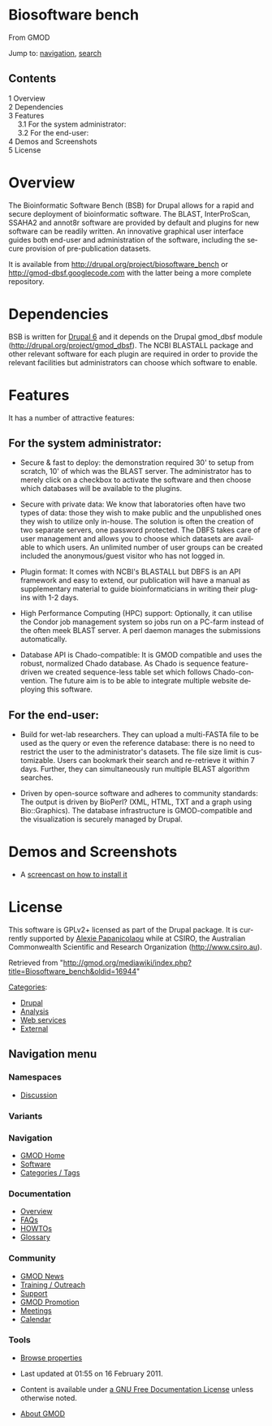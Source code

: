 <div id="mw-page-base" class="noprint">

</div>

<div id="mw-head-base" class="noprint">

</div>

<div id="content" class="mw-body" role="main">

<span id="top"></span>

<div id="mw-js-message" style="display:none;">

</div>



# <span dir="auto">Biosoftware bench</span>

<div id="bodyContent">

<div id="siteSub">

From GMOD

</div>

<div id="contentSub">

</div>

<div id="jump-to-nav" class="mw-jump">

Jump to: [navigation](#mw-navigation), [search](#p-search)

</div>

<div id="mw-content-text" class="mw-content-ltr" lang="en" dir="ltr">

<div id="toc" class="toc">

<div id="toctitle">

## Contents

</div>

- [<span class="tocnumber">1</span>
  <span class="toctext">Overview</span>](#Overview)
- [<span class="tocnumber">2</span>
  <span class="toctext">Dependencies</span>](#Dependencies)
- [<span class="tocnumber">3</span>
  <span class="toctext">Features</span>](#Features)
  - [<span class="tocnumber">3.1</span> <span class="toctext">For the
    system administrator:</span>](#For_the_system_administrator:)
  - [<span class="tocnumber">3.2</span> <span class="toctext">For the
    end-user:</span>](#For_the_end-user:)
- [<span class="tocnumber">4</span> <span class="toctext">Demos and
  Screenshots</span>](#Demos_and_Screenshots)
- [<span class="tocnumber">5</span>
  <span class="toctext">License</span>](#License)

</div>

# <span id="Overview" class="mw-headline">Overview</span>

The Bioinformatic Software Bench (BSB) for Drupal allows for a rapid and
secure deployment of bioinformatic software. The BLAST, InterProScan,
SSAHA2 and annot8r software are provided by default and plugins for new
software can be readily written. An innovative graphical user interface
guides both end-user and administration of the software, including the
secure provision of pre-publication datasets.

It is available from
<a href="http://drupal.org/project/biosoftware_bench"
class="external free"
rel="nofollow">http://drupal.org/project/biosoftware_bench</a> or
<a href="http://gmod-dbsf.googlecode.com" class="external free"
rel="nofollow">http://gmod-dbsf.googlecode.com</a> with the latter being
a more complete repository.

# <span id="Dependencies" class="mw-headline">Dependencies</span>

BSB is written for
<a href="http://drupal.org" class="external text" rel="nofollow">Drupal
6</a> and it depends on the Drupal gmod_dbsf module
(<a href="http://drupal.org/project/gmod_dbsf" class="external free"
rel="nofollow">http://drupal.org/project/gmod_dbsf</a>). The NCBI
BLASTALL package and other relevant software for each plugin are
required in order to provide the relevant facilities but administrators
can choose which software to enable.

# <span id="Features" class="mw-headline">Features</span>

It has a number of attractive features:

## <span id="For_the_system_administrator:" class="mw-headline">For the system administrator:</span>

- Secure & fast to deploy: the demonstration required 30' to setup from
  scratch, 10' of which was the BLAST server. The administrator has to
  merely click on a checkbox to activate the software and then choose
  which databases will be available to the plugins.

<!-- -->

- Secure with private data: We know that laboratories often have two
  types of data: those they wish to make public and the unpublished ones
  they wish to utilize only in-house. The solution is often the creation
  of two separate servers, one password protected. The DBFS takes care
  of user management and allows you to choose which datasets are
  available to which users. An unlimited number of user groups can be
  created included the anonymous/guest visitor who has not logged in.

<!-- -->

- Plugin format: It comes with NCBI's BLASTALL but DBFS is an API
  framework and easy to extend, our publication will have a manual as
  supplementary material to guide bioinformaticians in writing their
  plugins with 1-2 days.

<!-- -->

- High Performance Computing (HPC) support: Optionally, it can utilise
  the Condor job management system so jobs run on a PC-farm instead of
  the often meek BLAST server. A perl daemon manages the submissions
  automatically.

<!-- -->

- Database API is Chado-compatible: It is GMOD compatible and uses the
  robust, normalized Chado database. As Chado is sequence feature-driven
  we created sequence-less table set which follows Chado-convention. The
  future aim is to be able to integrate multiple website deploying this
  software.

## <span id="For_the_end-user:" class="mw-headline">For the end-user:</span>

- Build for wet-lab researchers. They can upload a multi-FASTA file to
  be used as the query or even the reference database: there is no need
  to restrict the user to the administrator's datasets. The file size
  limit is customizable. Users can bookmark their search and re-retrieve
  it within 7 days. Further, they can simultaneously run multiple BLAST
  algorithm searches.

<!-- -->

- Driven by open-source software and adheres to community standards: The
  output is driven by BioPerl? (XML, HTML, TXT and a graph using
  Bio::Graphics). The database infrastructure is GMOD-compatible and the
  visualization is securely managed by Drupal.

# <span id="Demos_and_Screenshots" class="mw-headline">Demos and Screenshots</span>

- A <a href="http://www.scivee.tv/node/20325" class="external text"
  rel="nofollow">screencast on how to install it</a>

  

# <span id="License" class="mw-headline">License</span>

This software is GPLv2+ licensed as part of the Drupal package. It is
currently supported by [Alexie
Papanicolaou](User%3AAlpapan "User%3AAlpapan") while at CSIRO, the
Australian Commonwealth Scientific and Research Organization
(<a href="http://www.csiro.au" class="external free"
rel="nofollow">http://www.csiro.au</a>).

</div>

<div class="printfooter">

Retrieved from
"<http://gmod.org/mediawiki/index.php?title=Biosoftware_bench&oldid=16944>"

</div>

<div id="catlinks" class="catlinks">

<div id="mw-normal-catlinks" class="mw-normal-catlinks">

[Categories](Special%3ACategories "Special%3ACategories"):

- [Drupal](Category%3ADrupal "Category%3ADrupal")
- [Analysis](Category%3AAnalysis "Category%3AAnalysis")
- [Web services](Category%3AWeb_services "Category%3AWeb services")
- [External](Category%3AExternal "Category%3AExternal")

</div>

</div>

<div class="visualClear">

</div>

</div>

</div>

<div id="mw-navigation">

## Navigation menu

<div id="mw-head">



<div id="left-navigation">

<div id="p-namespaces" class="vectorTabs" role="navigation"
aria-labelledby="p-namespaces-label">

### Namespaces


- <span id="ca-talk"><a
  href="http://gmod.org/mediawiki/index.php?title=Talk:Biosoftware_bench&amp;action=edit&amp;redlink=1"
  accesskey="t"
  title="Discussion about the content page [t]">Discussion</a></span>

</div>

<div id="p-variants" class="vectorMenu emptyPortlet" role="navigation"
aria-labelledby="p-variants-label">

### 

### Variants[](#)

<div class="menu">

</div>

</div>

</div>





</div>

</div>

</div>

<div id="mw-panel">

<div id="p-logo" role="banner">

<a href="Main_Page"
style="background-image: url(../images/GMOD-cogs.png);"
title="Visit the main page"></a>

</div>

<div id="p-Navigation" class="portal" role="navigation"
aria-labelledby="p-Navigation-label">

### Navigation

<div class="body">

- <span id="n-GMOD-Home">[GMOD Home](Main_Page)</span>
- <span id="n-Software">[Software](GMOD_Components)</span>
- <span id="n-Categories-.2F-Tags">[Categories /
  Tags](Categories)</span>

</div>

</div>

<div id="p-Documentation" class="portal" role="navigation"
aria-labelledby="p-Documentation-label">

### Documentation

<div class="body">

- <span id="n-Overview">[Overview](Overview)</span>
- <span id="n-FAQs">[FAQs](Category%3AFAQ)</span>
- <span id="n-HOWTOs">[HOWTOs](Category%3AHOWTO)</span>
- <span id="n-Glossary">[Glossary](Glossary)</span>

</div>

</div>

<div id="p-Community" class="portal" role="navigation"
aria-labelledby="p-Community-label">

### Community

<div class="body">

- <span id="n-GMOD-News">[GMOD News](GMOD_News)</span>
- <span id="n-Training-.2F-Outreach">[Training /
  Outreach](Training_and_Outreach)</span>
- <span id="n-Support">[Support](Support)</span>
- <span id="n-GMOD-Promotion">[GMOD Promotion](GMOD_Promotion)</span>
- <span id="n-Meetings">[Meetings](Meetings)</span>
- <span id="n-Calendar">[Calendar](Calendar)</span>

</div>

</div>

<div id="p-tb" class="portal" role="navigation"
aria-labelledby="p-tb-label">

### Tools

<div class="body">


- <span id="t-smwbrowselink"><a href="Special%3ABrowse/Biosoftware_bench" rel="smw-browse">Browse
  properties</a></span>


</div>

</div>

</div>

</div>

<div id="footer" role="contentinfo">

- <span id="footer-info-lastmod">Last updated at 01:55 on 16 February
  2011.</span>
<!-- - <span id="footer-info-viewcount">27,890 page views.</span> -->
- <span id="footer-info-copyright">Content is available under
  <a href="http://www.gnu.org/licenses/fdl-1.3.html" class="external"
  rel="nofollow">a GNU Free Documentation License</a> unless otherwise
  noted.</span>

<!-- -->

- <span id="footer-places-about">[About
  GMOD](GMOD%3AAbout "GMOD%3AAbout")</span>

<!-- -->






</div>
